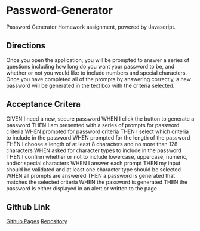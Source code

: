 # Password-Generator
Password Generator Homework assignment, powered by Javascript.

## Directions

Once you open the application, you will be prompted to answer a series of questions including how long do you want your password to be, and whether or not you would like to include numbers and special characters. Once you have completed all of the prompts by answering correctly, a new password will be generated in the text box with the criteria selected.

## Acceptance Critera 

GIVEN I need a new, secure password
WHEN I click the button to generate a password
THEN I am presented with a series of prompts for password criteria
WHEN prompted for password criteria
THEN I select which criteria to include in the password
WHEN prompted for the length of the password
THEN I choose a length of at least 8 characters and no more than 128 characters
WHEN asked for character types to include in the password
THEN I confirm whether or not to include lowercase, uppercase, numeric, and/or special characters
WHEN I answer each prompt
THEN my input should be validated and at least one character type should be selected
WHEN all prompts are answered
THEN a password is generated that matches the selected criteria
WHEN the password is generated
THEN the password is either displayed in an alert or written to the page


## Github Link 
[Github Pages](https://vcristian1.github.io/passwordGenerator-demo/)
[Repository](https://github.com/vcristian1/passwordGenerator-demo)
